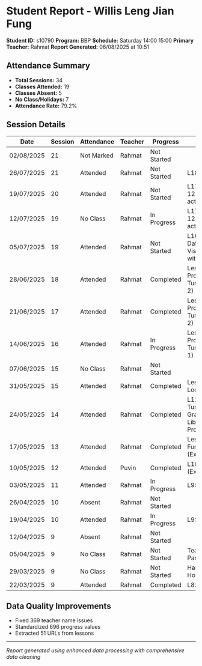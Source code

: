 # Student Report - Willis Leng Jian Fung
**Student ID:** s10790
**Program:** BBP
**Schedule:** Saturday 14:00 15:00
**Primary Teacher:** Rahmat
**Report Generated:** 06/08/2025 at 10:51

## Attendance Summary
- **Total Sessions:** 34
- **Classes Attended:** 19
- **Classes Absent:** 5
- **No Class/Holidays:** 7
- **Attendance Rate:** 79.2%

## Session Details
| Date | Session | Attendance | Teacher | Progress | Lesson |
|------|---------|------------|---------|----------|---------|
| 02/08/2025 | 21 | Not Marked | Rahmat | Not Started |  |
| 26/07/2025 | 21 | Attended | Rahmat | Not Started | L18: Project 3 |
| 19/07/2025 | 20 | Attended | Rahmat | Not Started | L17: concept 12 notes & activity |
| 12/07/2025 | 19 | No Class | Rahmat | In Progress | L17: concept 12 notes & activity |
| 05/07/2025 | 19 | Attended | Rahmat | Not Started | L16:Interactive Data Visualization with Pygal |
| 28/06/2025 | 18 | Attended | Rahmat | Completed | Lesson 14: Project: Racing Turtles (Part 2) |
| 21/06/2025 | 17 | Attended | Rahmat | Completed | Lesson 14: Project: Racing Turtles (Part 2) |
| 14/06/2025 | 16 | Attended | Rahmat | In Progress | Lesson 13: Project: Racing Turtles (Part 1) |
| 07/06/2025 | 15 | No Class | Rahmat | Not Started |  |
| 31/05/2025 | 15 | Attended | Rahmat | Completed | Lesson 12: Loops |
| 24/05/2025 | 14 | Attended | Rahmat | Completed | L11: Python Turtle Graphics Library + Project: ... |
| 17/05/2025 | 13 | Attended | Rahmat | Completed | Lesson 10: Functions (Extra) |
| 10/05/2025 | 12 | Attended | Puvin | Completed | L10: Functions (Extra) |
| 03/05/2025 | 11 | Attended | Rahmat | In Progress | L9:Function |
| 26/04/2025 | 10 | Absent | Rahmat | Not Started |  |
| 19/04/2025 | 10 | Attended | Rahmat | In Progress | L9:Function |
| 12/04/2025 | 9 | Absent | Rahmat | Not Started |  |
| 05/04/2025 | 9 | No Class | Rahmat | Not Started | Teacher Parent Day |
| 29/03/2025 | 9 | No Class | Rahmat | Not Started | Hari Raya Holiday |
| 22/03/2025 | 9 | Attended | Rahmat | Completed | L8:Quiz 1 |

## Data Quality Improvements
- Fixed 369 teacher name issues
- Standardized 696 progress values
- Extracted 51 URLs from lessons

---
*Report generated using enhanced data processing with comprehensive data cleaning*